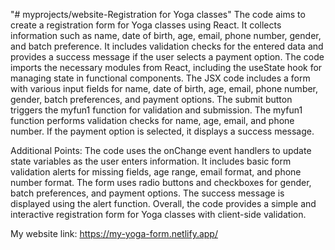 "# myprojects/website-Registration for Yoga classes" 
The code aims to create a registration form for Yoga classes using React. It collects information such as name, date of birth, age, email, phone number, gender, and batch preference. It includes validation checks for the entered data and provides a success message if the user selects a payment option.
The code imports the necessary modules from React, including the useState hook for managing state in functional components.
The JSX code includes a form with various input fields for name, date of birth, age, email, phone number, gender, batch preferences, and payment options. The submit button triggers the myfun1 function for validation and submission.
The myfun1 function performs validation checks for name, age, email, and phone number. If the payment option is selected, it displays a success message.

Additional Points:
The code uses the onChange event handlers to update state variables as the user enters information.
It includes basic form validation alerts for missing fields, age range, email format, and phone number format.
The form uses radio buttons and checkboxes for gender, batch preferences, and payment options.
The success message is displayed using the alert function.
Overall, the code provides a simple and interactive registration form for Yoga classes with client-side validation.

My website link:
https://my-yoga-form.netlify.app/

				
